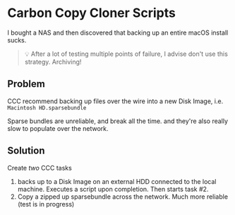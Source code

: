 # Carbon Copy Cloner Scripts

I bought a NAS and then discovered that backing up an entire macOS install sucks.

> 💡 After a lot of testing multiple points of failure, I advise don't use this strategy. Archiving!

## Problem

CCC recommend backing up files over the wire into a new Disk Image, i.e. `Macintosh HD.sparsebundle`

Sparse bundles are unreliable, and break all the time. and they're also really slow to populate over the network.

## Solution

Create _two_ CCC tasks

1. backs up to a Disk Image on an external HDD connected to the local machine. Executes a script upon completion. Then starts task #2.
2. Copy a zipped up sparsebundle across the network. Much more reliable (test is in progress)

